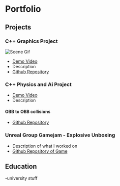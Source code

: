 # Portfolio

## Projects

### C++ Graphics Project
![Scene Gif](docs/assets/MLH_Graphics_HalfTide.gif)
- [Demo Video](https://www.youtube.com/watch?v=77X5xG5DIFI)
- Description
- [Github Repository](https://github.com/mlhumphriss/CSC8502-OpenGLGraphics)

### C++ Physics and Ai Project
- [Demo Video](https://www.youtube.com/watch?v=DAe-hkx5NWY)
- Description
#### OBB to OBB collisions

- [Github Repository](https://github.com/mlhumphriss/CSC8503-NetworkCodebase)

### Unreal Group Gamejam - Explosive Unboxing
- Description of what I worked on
- [Github Repository of Game](https://github.com/AlfieOnGit/ExplosiveUnboxing)



## Education
-university stuff
